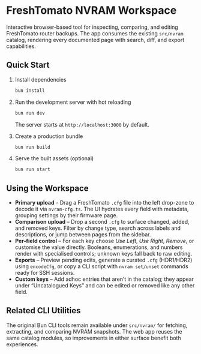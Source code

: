 # FreshTomato NVRAM Workspace

Interactive browser-based tool for inspecting, comparing, and editing FreshTomato router backups. The app consumes the existing `src/nvram` catalog, rendering every documented page with search, diff, and export capabilities.

## Quick Start

1. Install dependencies

   ```bash
   bun install
   ```

2. Run the development server with hot reloading

   ```bash
   bun run dev
   ```

   The server starts at `http://localhost:3000` by default.

3. Create a production bundle

   ```bash
   bun run build
   ```

4. Serve the built assets (optional)

   ```bash
   bun run start
   ```

## Using the Workspace

- **Primary upload** – Drag a FreshTomato `.cfg` file into the left drop-zone to decode it via `nvram-cfg.ts`. The UI hydrates every field with metadata, grouping settings by their firmware page.
- **Comparison upload** – Drop a second `.cfg` to surface changed, added, and removed keys. Filter by change type, search across labels and descriptions, or jump between pages from the sidebar.
- **Per-field control** – For each key choose _Use Left_, _Use Right_, _Remove_, or customise the value directly. Booleans, enumerations, and numbers render with specialised controls; unknown keys fall back to raw editing.
- **Exports** – Preview pending edits, generate a curated `.cfg` (HDR1/HDR2) using `encodeCfg`, or copy a CLI script with `nvram set/unset` commands ready for SSH sessions.
- **Custom keys** – Add adhoc entries that aren’t in the catalog; they appear under “Uncatalogued Keys” and can be edited or removed like any other field.

## Related CLI Utilities

The original Bun CLI tools remain available under `src/nvram/` for fetching, extracting, and comparing NVRAM snapshots. The web app reuses the same catalog modules, so improvements in either surface benefit both experiences.
